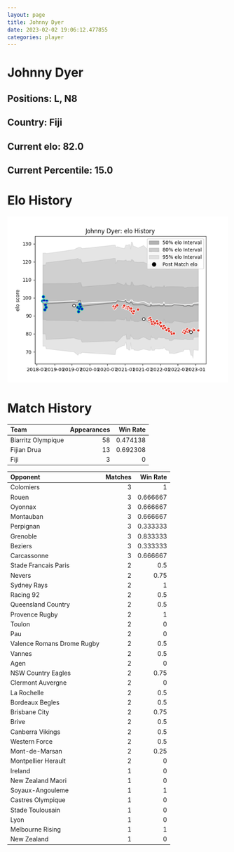 ```yaml
---  
layout: page  
title: Johnny Dyer  
date: 2023-02-02 19:06:12.477855  
categories: player  
---
```

# Johnny Dyer

## Positions: L, N8

## Country: Fiji

## Current elo: 82.0

## Current Percentile: 15.0

# Elo History


![elo history](history_JohnnyDyer.png)
# Match History


| Team               |   Appearances |   Win Rate |
|:-------------------|--------------:|-----------:|
| Biarritz Olympique |            58 |   0.474138 |
| Fijian Drua        |            13 |   0.692308 |
| Fiji               |             3 |   0        |

| Opponent                   |   Matches |   Win Rate |
|:---------------------------|----------:|-----------:|
| Colomiers                  |         3 |   1        |
| Rouen                      |         3 |   0.666667 |
| Oyonnax                    |         3 |   0.666667 |
| Montauban                  |         3 |   0.666667 |
| Perpignan                  |         3 |   0.333333 |
| Grenoble                   |         3 |   0.833333 |
| Beziers                    |         3 |   0.333333 |
| Carcassonne                |         3 |   0.666667 |
| Stade Francais Paris       |         2 |   0.5      |
| Nevers                     |         2 |   0.75     |
| Sydney Rays                |         2 |   1        |
| Racing 92                  |         2 |   0.5      |
| Queensland Country         |         2 |   0.5      |
| Provence Rugby             |         2 |   1        |
| Toulon                     |         2 |   0        |
| Pau                        |         2 |   0        |
| Valence Romans Drome Rugby |         2 |   0.5      |
| Vannes                     |         2 |   0.5      |
| Agen                       |         2 |   0        |
| NSW Country Eagles         |         2 |   0.75     |
| Clermont Auvergne          |         2 |   0        |
| La Rochelle                |         2 |   0.5      |
| Bordeaux Begles            |         2 |   0.5      |
| Brisbane City              |         2 |   0.75     |
| Brive                      |         2 |   0.5      |
| Canberra Vikings           |         2 |   0.5      |
| Western Force              |         2 |   0.5      |
| Mont-de-Marsan             |         2 |   0.25     |
| Montpellier Herault        |         2 |   0        |
| Ireland                    |         1 |   0        |
| New Zealand Maori          |         1 |   0        |
| Soyaux-Angouleme           |         1 |   1        |
| Castres Olympique          |         1 |   0        |
| Stade Toulousain           |         1 |   0        |
| Lyon                       |         1 |   0        |
| Melbourne Rising           |         1 |   1        |
| New Zealand                |         1 |   0        |